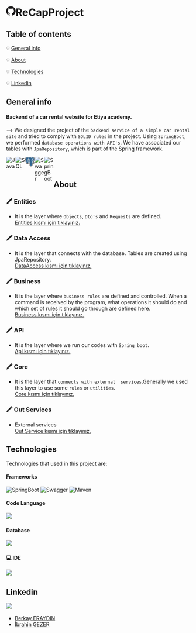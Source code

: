 # ReCapProject <img align="left" alt="GitHub" width="26px" src="https://raw.githubusercontent.com/github/explore/78df643247d429f6cc873026c0622819ad797942/topics/github/github.png" />
  ## Table of contents 
💡 [General info](#general-info)

💡 [About](#about)

💡 [Technologies](#technologies)

💡 [Linkedin](#linkedin)

## General info
#### Backend of a car rental website for Etiya academy.
-->  We designed the project of the `backend service of a simple car rental site` and tried to comply with `SOLID rules` in the project. Using `SpringBoot`, we performed `database operations with API's`. We have associated our tables with `JpaRepository`, which is part of the Spring framework.

<img align="left" alt="Java" width="26px" src="https://classes.engineering.wustl.edu/cse231/core/images/2/26/Java.png" />
<img align="left" alt="SQL" width="26px" src="https://uploads.toptal.io/blog/category/logo/60/sql.png" />
<img align="left" alt="PostGreSQL" width="26px" src="https://raw.githubusercontent.com/github/explore/80688e429a7d4ef2fca1e82350fe8e3517d3494d/topics/postgresql/postgresql.png" />
<img align="left" alt="Swagger" width="26px" src="https://www.form.io/sites/default/files/2018-08/swagger-300.jpg" />
<img align="left" alt="SpringBoot" width="26px" src="https://www.instana.com/media/spring_boot_logo.png" /><br/><br/>

## About
### 🖍 Entities
- It is the layer where `Objects`, `Dto's` and `Requests` are defined.<br/> [Entities kısmı için tıklayınız.](https://github.com/eraydin61/etiyaCamp/tree/main/ReCapProject/src/main/java/com/etiya/ReCapProject/entities)

### 🖍 Data Access
- It is the layer that connects with the database. Tables are created using JpaRepository.<br/> [DataAccess kısmı için tıklayınız.](https://github.com/eraydin61/etiyaCamp/tree/main/ReCapProject/src/main/java/com/etiya/ReCapProject/dataAccess)

### 🖍 Business
- It is the layer where `business rules` are defined and controlled. When a command is received by the program, what operations it should do and which set of rules it should go through are defined here.<br/> [Business kısmı için tıklayınız.](https://github.com/eraydin61/etiyaCamp/tree/main/ReCapProject/src/main/java/com/etiya/ReCapProject/business)

### 🖍 API
- It is the layer where we run our codes with `Spring boot`. <br/>[Api kısmı için tıklayınız.](https://github.com/eraydin61/etiyaCamp/tree/main/ReCapProject/src/main/java/com/etiya/ReCapProject/api)

### 🖍 Core
- It is the layer that `connects with external  services`.Generally we used this layer to use some `rules` or `utilities`. <br/>[Core kısmı için tıklayınız.](https://github.com/eraydin61/etiyaCamp/tree/main/ReCapProject/src/main/java/com/etiya/ReCapProject/core)

### 🖍 Out Services
- External services <br/>[Out Service kısmı için tıklayınız.](https://github.com/eraydin61/etiyaCamp/tree/main/ReCapProject/src/main/java/com/etiya/ReCapProject/outServices)



## Technologies
Technologies that used in this project are:

#### Frameworks 
![SpringBoot](https://img.shields.io/badge/Spring-6DB33F?style=for-the-badge&logo=spring&logoColor=white)
![Swagger](https://img.shields.io/badge/Swagger-85EA2D?style=for-the-badge&logo=Swagger&logoColor=white)
![Maven](https://img.shields.io/badge/apache_maven-C71A36?style=for-the-badge&logo=apachemaven&logoColor=white)

#### Code Language
![](https://img.shields.io/badge/Java-ED8B00?style=for-the-badge&logo=java&logoColor=white)

#### Database
![](https://img.shields.io/badge/PostgreSQL-316192?style=for-the-badge&logo=postgresql&logoColor=white)

#### 💻 IDE
![](https://img.shields.io/badge/Eclipse-2C2255?style=for-the-badge&logo=eclipse&logoColor=white)


## Linkedin
![](https://img.shields.io/badge/LinkedIn-0077B5?style=for-the-badge&logo=linkedin&logoColor=white)
* [Berkay ERAYDIN](https://www.linkedin.com/in/berkayeraydin/)
* [İbrahin GEZER](https://www.linkedin.com/in/ibrahimgezer92/)
